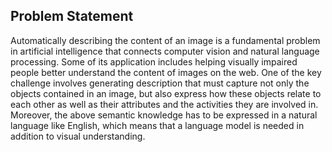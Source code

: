 ## Problem Statement
Automatically describing the content of an image is a fundamental problem in artificial intelligence that connects computer vision and natural language processing. Some of its application includes helping visually impaired people better understand the content of images on the web. One of the key challenge involves generating description that must capture not only the objects contained in an image, but also express how these objects relate to each other as well as their attributes and the activities they are involved in. Moreover, the above semantic knowledge has to be expressed in a natural language like English, which means that a language model is needed in addition to visual understanding.
